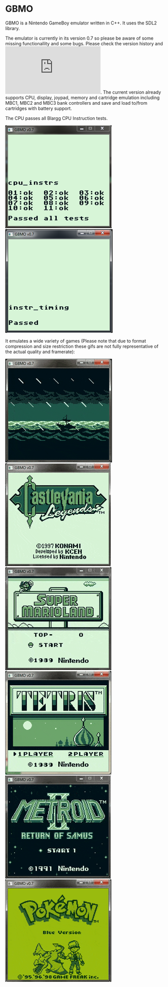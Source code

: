 # GBMO

GBMO is a Nintendo GameBoy emulator written in C++. It uses the SDL2 library.

The emulator is currently in its version 0.7 so please be aware of some missing functionallity and some bugs. Please check the version history and ![roadmap](https://github.com/jcornejope/GBMO/blob/master/roadmap.txt).
The current version already supports CPU, display, joypad, memory and cartridge emulation including MBC1, MBC2 and MBC3 bank controllers and save and load to/from cartridges with battery support.

The CPU passes all Blargg CPU Instruction tests.

![blargg_cpu](https://github.com/jcornejope/GBMO/blob/master/gif/gbmo_v0.7_blargg_test_passed.png)
![blargg_cpu_timing](https://github.com/jcornejope/GBMO/blob/master/gif/gbmo_v0.7_cpu_instr_passed.png)

It emulates a wide variety of games (Please note that due to format compression and size restriction these gifs are not fully representative of the actual quality and framerate):

![z](https://github.com/jcornejope/GBMO/blob/master/gif/z_gbmo_v0.7_5fps.gif)
![cl](https://github.com/jcornejope/GBMO/blob/master/gif/cl_gbmo_v0.7_7fps.gif)
![sml](https://github.com/jcornejope/GBMO/blob/master/gif/sml_gbmo_v0.7_20fps.gif)
![t](https://github.com/jcornejope/GBMO/blob/master/gif/t_gbmo_v0.7_20fps.gif)
![m2](https://github.com/jcornejope/GBMO/blob/master/gif/m2_gbmo_v0.7_20fps.gif)
![pb](https://github.com/jcornejope/GBMO/blob/master/gif/pb_gbmo_v0.7_7fps.gif)
  
